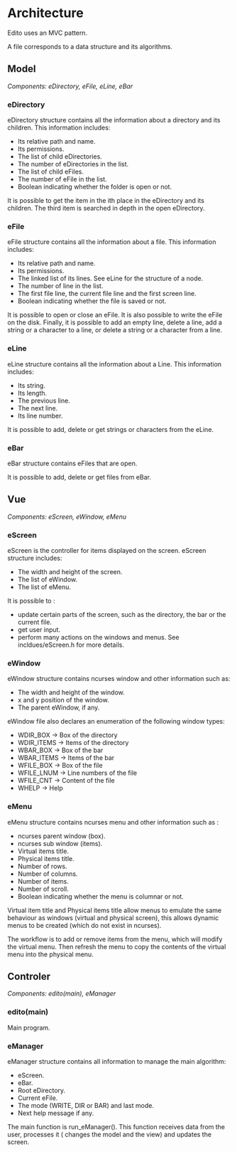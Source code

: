 # Architecture

Edito uses an MVC pattern.

A file corresponds to a data structure and its algorithms.

## Model

_Components: eDirectory, eFile, eLine, eBar_

### eDirectory

eDirectory structure contains all the information about a directory and its children. This information includes:
- Its relative path and name.
- Its permissions.
- The list of child eDirectories.
- The number of eDirectories in the list.
- The list of child eFiles.
- The number of eFile in the list.
- Boolean indicating whether the folder is open or not.

It is possible to get the item in the ith place in the eDirectory and its children. The third item is searched in depth in the open eDirectory.

### eFile

eFile structure contains all the information about a file. This information includes:
- Its relative path and name.
- Its permissions.
- The linked list of its lines. See eLine for the structure of a node.
- The number of line in the list.
- The first file line, the current file line and the first screen line.
- Boolean indicating whether the file is saved or not.

It is possible to open or close an eFile. It is also possible to write the eFile on the disk. Finally, it is possible to add an empty line, delete a line, add a string or a character to a line, or delete a string or a character from a line.

### eLine

eLine structure contains all the information about a Line. This information includes:
- Its string.
- Its length.
- The previous line.
- The next line.
- Its line number.

It is possible to add, delete or get strings or characters from the eLine.

### eBar

eBar structure contains eFiles that are open.

It is possible to add, delete or get files from eBar.

## Vue

_Components: eScreen, eWindow, eMenu_

### eScreen

eScreen is the controller for items displayed on the screen. eScreen structure includes:
- The width and height of the screen.
- The list of eWindow.
- The list of eMenu.

It is possible to :
- update certain parts of the screen, such as the directory, the bar or the current file.
- get user input.
- perform many actions on the windows and menus. See incldues/eScreen.h for more details.

### eWindow

eWindow structure contains ncurses window and other information such as:
- The width and height of the window.
- x and y position of the window.
- The parent eWindow, if any.

eWindow file also declares an enumeration of the following window types:
- WDIR\_BOX -> Box of the directory
- WDIR\_ITEMS -> Items of the directory
- WBAR\_BOX -> Box of the bar
- WBAR\_ITEMS -> Items of the bar
- WFILE\_BOX -> Box of the file
- WFILE\_LNUM -> Line numbers of the file
- WFILE\_CNT -> Content of the file
- WHELP -> Help

### eMenu

eMenu structure contains ncurses menu and other information such as :
- ncurses parent window (box).
- ncurses sub window (items).
- Virtual items title.
- Physical items title.
- Number of rows.
- Number of columns.
- Number of items.
- Number of scroll.
- Boolean indicating whether the menu is columnar or not.

Virtual item title and Physical items title allow menus to emulate the same behaviour as windows (virtual and physical screen), this allows dynamic menus to be created (which do not exist in ncurses).

The workflow is to add or remove items from the menu, which will modify the virtual menu. Then refresh the menu to copy the contents of the virtual menu into the physical menu.

## Controler

_Components: edito(main), eManager_

### edito(main)

Main program.

### eManager

eManager structure contains all information to manage the main algorithm:
- eScreen.
- eBar.
- Root eDirectory.
- Current eFile.
- The mode (WRITE, DIR or BAR) and last mode.
- Next help message if any.

The main function is run\_eManager(). This function receives data from the user, processes it ( changes the model and the view) and updates the screen.
